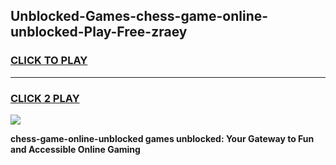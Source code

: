 
## Unblocked-Games-chess-game-online-unblocked-Play-Free-zraey
<h3>
<a href="https://premium76.site?title=chess-game-online-unblocked&ref=10A">CLICK TO PLAY</a></h3>
<hr>

<h3>
<a href="https://premium76.site?title=chess-game-online-unblocked&ref=10A">CLICK 2 PLAY</a>
  
</h3>

<a href="https://premium76.site?title=chess-game-online-unblocked&ref=10A"><img src="https://clearcache.store/games.png"></a>


**chess-game-online-unblocked games unblocked: Your Gateway to Fun and Accessible Online Gaming**
